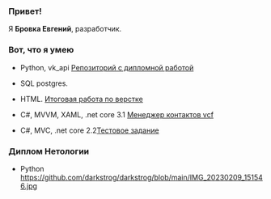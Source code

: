 ### Привет!

Я <b>Бровка Евгений</b>, разработчик.


### Вот, что я умею

- Python, vk_api [Репозиторий с дипломной работой](https://github.com/darkstrog/PyDiploma)

- SQL postgres.

- HTML. [Итоговая работа по верстке](https://github.com/darkstrog/layout_final_paper)

- C#, MVVM, XAML, .net core 3.1 [Менеджер контактов vcf](https://github.com/darkstrog/VCardManager)

- C#, MVC, .net core 2.2[Тестовое задание](https://github.com/darkstrog/Test)


### Диплом Нетологии

- Python https://github.com/darkstrog/darkstrog/blob/main/IMG_20230209_151546.jpg


<!--
**darkstrog/darkstrog** is a ✨ _special_ ✨ repository because its `README.md` (this file) appears on your GitHub profile.

Here are some ideas to get you started:

- 🔭 I’m currently working on ...
- 🌱 I’m currently learning ...
- 👯 I’m looking to collaborate on ...
- 🤔 I’m looking for help with ...
- 💬 Ask me about ...
- 📫 How to reach me: ...
- 😄 Pronouns: ...
- ⚡ Fun fact: ...
-->

